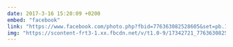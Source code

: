 ```yaml
---
date: 2017-3-16 15:20:09 +0200
embed: "facebook"
link: "https://www.facebook.com/photo.php?fbid=776363082528605&set=pb.100004647608223.-2207520000.1491385418.&type=3&theater"
img: "https://scontent-frt3-1.xx.fbcdn.net/v/t1.0-9/17342721_776363082528605_6549397680842401032_n.jpg?oh=1db8fda72caa4e4ca976165b86a7dfbd&oe=5990CAAD"
---
```

